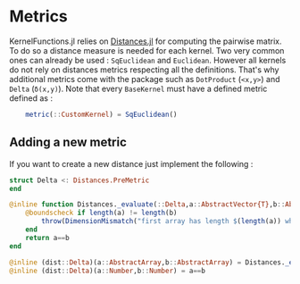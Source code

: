 # Metrics

KernelFunctions.jl relies on [Distances.jl](https://github.com/JuliaStats/Distances.jl) for computing the pairwise matrix.
To do so a distance measure is needed for each kernel. Two very common ones can already be used : `SqEuclidean` and `Euclidean`.
However all kernels do not rely on distances metrics respecting all the definitions. That's why  additional metrics come with the package such as `DotProduct` (`<x,y>`) and `Delta` (`δ(x,y)`).
Note that every `BaseKernel` must have a defined metric defined as :
```julia
    metric(::CustomKernel) = SqEuclidean()
```

## Adding a new metric

If you want to create a new distance just implement the following :

```julia
struct Delta <: Distances.PreMetric
end

@inline function Distances._evaluate(::Delta,a::AbstractVector{T},b::AbstractVector{T}) where {T}
    @boundscheck if length(a) != length(b)
        throw(DimensionMismatch("first array has length $(length(a)) which does not match the length of the second, $(length(b))."))
    end
    return a==b
end

@inline (dist::Delta)(a::AbstractArray,b::AbstractArray) = Distances._evaluate(dist,a,b)
@inline (dist::Delta)(a::Number,b::Number) = a==b
```
